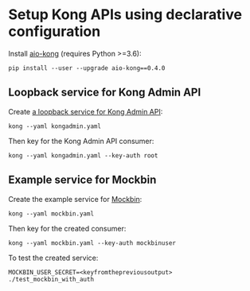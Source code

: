 # Setup Kong APIs using declarative configuration

Install [aio-kong](https://github.com/lendingblock/aio-kong) (requires Python >=3.6):

    pip install --user --upgrade aio-kong==0.4.0

## Loopback service for Kong Admin API

Create [a loopback service for Kong Admin API](https://docs.konghq.com/0.14.x/secure-admin-api/#kong-api-loopback):

    kong --yaml kongadmin.yaml

Then key for the Kong Admin API consumer:

    kong --yaml kongadmin.yaml --key-auth root

## Example service for Mockbin

Create the example service for [Mockbin](https://mockbin.org):

    kong --yaml mockbin.yaml

Then key for the created consumer:

    kong --yaml mockbin.yaml --key-auth mockbinuser

To test the created service:

    MOCKBIN_USER_SECRET=<keyfromthepreviousoutput> ./test_mockbin_with_auth
